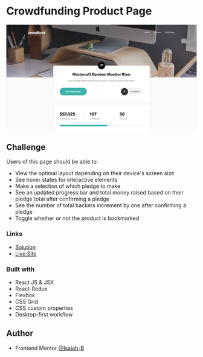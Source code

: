 # Crowdfunding Product Page

![](public/images/screenshot.png)


## Challenge
Users of this page should be able to:
- View the optimal layout depending on their device's screen size
- See hover states for interactive elements
- Make a selection of which pledge to make
- See an updated progress bar and total money raised based on their pledge total after confirming a pledge
- See the number of total backers increment by one after confirming a pledge
- Toggle whether or not the product is bookmarked

### Links

- [Solution]()
- [Live Site](https://resilient-bubblegum-2df172.netlify.app)

### Built with

- React JS & JSX
- React-Redux
- Flexbox
- CSS Grid
- CSS custom properties
- Desktop-first workflow

## Author

- Frontend Mentor [@Isaiah-B](https://www.frontendmentor.io/profile/Isaiah-B)
